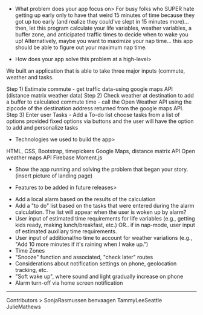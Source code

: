 * What problem does your app focus on>
For busy folks who SUPER hate getting up early only to have that weird 15 minutes of time because they got up too early (and realize they could've slept in 15 minutes more)... then, let this program calculate your life variables, weather variables, a buffer zone, and anticipated traffic times to decide when to wake you up!
Alternatively, maybe you want to maximize your nap time... this app should be able to figure out your maximum nap time.

* How does your app solve this problem at a high-level>

We built an application that is able to take three major inputs (commute, weather and tasks.

Step 1) Estimate commute - get traffic data-using google maps API (distance matrix weather data)
Step 2) Check weather at destination to add a buffer to calculated commute time - call the Open Weather API using the zipcode of the destination address returned from the google maps API.  
Step 3) Enter user Tasks - Add a To-do list choose tasks from a list of options provided fixed options via buttons and the user will have the option to add and personalize tasks


* Technologies we used to build the app>

HTML, CSS, Bootstrap, timepickers 
Google Maps, distance matrix API
Open weather maps API
Firebase
Moment.js


* Show the app running and solving the problem that began your story. 
    (insert picture of landing page)


* Features to be added in future releases>
- Add a local alarm based on the results of the calculation
- Add a "to do" list based on the tasks that were entered during the alarm calculation.  The list will appear when the user is woken up by alarm?
- User input of estimated time requirements for life variables (e.g., getting kids ready, making lunch/breakfast, etc.) OR.. if in nap-mode, user input of estimated auxiliary time requirements.
- User input of additional/no time to account for weather variations (e.g., "Add 10 more minutes if it's raining when I wake up.")
- Time Zones
- "Snooze" function and associated, "check later" routes
- Considerations about notification settings on phone, geolocation tracking, etc.
- "Soft wake up", where sound and light gradually increase on phone
- Alarm turn-off via home screen notification
------------------------------------------

Contributors >
SonjaRasmussen
benvaagen
TammyLeeSeattle
JulieMathews

